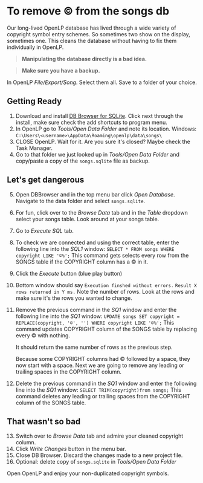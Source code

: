 <!-- @format -->

# To remove © from the songs db

Our long-lived OpenLP database has lived through a wide variety of copyright symbol entry schemes. So sometimes two show on the display, sometimes one. This cleans the database without having to fix them individually in OpenLP.

> **Manipulating the database directly is a bad idea.**

> **Make sure you have a backup.**

In OpenLP _File/Export/Song_. Select them all. Save to a folder of your choice.

## Getting Ready

1. Download and install [DB Browser for SQLite](https://sqlitebrowser.org/). Click next through the install, make sure check the add shortcuts to program menu.
2. In OpenLP go to _Tools/Open Data Folder_ and note its location. Windows: `C:\Users\<username>\AppData\Roaming\openlp\data\songs\`
3. CLOSE OpenLP. Wait for it. Are you sure it's closed? Maybe check the Task Manager.
4. Go to that folder we just looked up in _Tools/Open Data Folder_ and copy/paste a copy of the `songs.sqlite` file as backup.

## Let's get dangerous

5. Open DBBrowser and in the top menu bar click _Open Database_. Navigate to the data folder and select `songs.sqlite`.
6. For fun, click over to the _Browse Data_ tab and in the _Table_ dropdown select your songs table. Look around at your songs table.
7. Go to _Execute SQL_ tab.
8. To check we are connected and using the correct table, enter the following line into the _SQL1_ window: `SELECT * FROM songs WHERE copyright LIKE '©%';` This command gets selects every row from the SONGS table if the COPYRIGHT column has a © in it.
9. Click the _Execute_ button (blue play button)
10. Bottom window should say `Execution finshed without errors.` `Result X rows returned in Y ms.` Note the number of rows. Look at the rows and make sure it's the rows you wanted to change.
11. Remove the previous command in the _SQ1_ window and enter the following line into the _SQ1_ window: `UPDATE songs SET copyright = REPLACE(copyright, '©', '') WHERE copyright LIKE '©%';` This command updates COPYRIGHT column of the SONGS table by replacing every © with nothing.

    It should return the same number of rows as the previous step.

    Because some COPYRIGHT columns had © followed by a space, they now start with a space. Next we are going to remove any leading or trailing spaces in the COPYRIGHT column.

12. Delete the previous command in the _SQ1_ window and enter the following line into the _SQ1_ window: `SELECT TRIM(copyright)from songs;` This command deletes any leading or trailing spaces from the COPYRIGHT column of the SONGS table.

## That wasn't so bad

13. Switch over to _Browse Data_ tab and admire your cleaned copyright column.
14. Click _Write Changes_ button in the menu bar.
15. Close DB Browser. Discard the changes made to a new project file.
16. Optional: delete copy of `songs.sqlite` in _Tools/Open Data Folder_

Open OpenLP and enjoy your non-duplicated copyright symbols.
